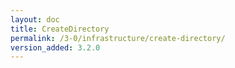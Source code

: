 ```yaml
---
layout: doc
title: CreateDirectory
permalink: /3-0/infrastructure/create-directory/
version_added: 3.2.0
---
```

